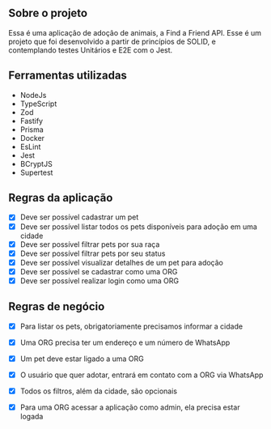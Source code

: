 ## Sobre o projeto 

Essa é uma aplicação de adoção de animais, a Find a Friend API.
Esse é um projeto que foi desenvolvido a partir de princípios de SOLID, e contemplando testes Unitários e E2E com o Jest. 

## Ferramentas utilizadas

- NodeJs
- TypeScript
- Zod
- Fastify
- Prisma
- Docker
- EsLint
- Jest 
- BCryptJS
- Supertest

## Regras da aplicação

- [x] Deve ser possível cadastrar um pet
- [x] Deve ser possível listar todos os pets disponíveis para adoção em uma cidade
- [x] Deve ser possível filtrar pets por sua raça
- [x] Deve ser possível filtrar pets por seu status
- [x] Deve ser possível visualizar detalhes de um pet para adoção
- [x] Deve ser possível se cadastrar como uma ORG
- [x] Deve ser possível realizar login como uma ORG

## Regras de negócio

- [x] Para listar os pets, obrigatoriamente precisamos informar a cidade
- [x] Uma ORG precisa ter um endereço e um número de WhatsApp
- [x] Um pet deve estar ligado a uma ORG
- [x] O usuário que quer adotar, entrará em contato com a ORG via WhatsApp
- [x] Todos os filtros, além da cidade, são opcionais
- [x] Para uma ORG acessar a aplicação como admin, ela precisa estar logada

